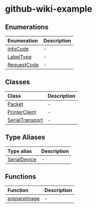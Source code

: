 # github-wiki-example

## Enumerations

| Enumeration | Description |
| :------ | :------ |
| [InfoCode](../wiki/Enumeration.InfoCode) | - |
| [LabelType](../wiki/Enumeration.LabelType) | - |
| [RequestCode](../wiki/Enumeration.RequestCode) | - |

## Classes

| Class | Description |
| :------ | :------ |
| [Packet](../wiki/Class.Packet) | - |
| [PrinterClient](../wiki/Class.PrinterClient) | - |
| [SerialTransport](../wiki/Class.SerialTransport) | - |

## Type Aliases

| Type alias | Description |
| :------ | :------ |
| [SerialDevice](../wiki/Type.SerialDevice) | - |

## Functions

| Function | Description |
| :------ | :------ |
| [prepareImage](../wiki/Function.prepareImage) | - |
